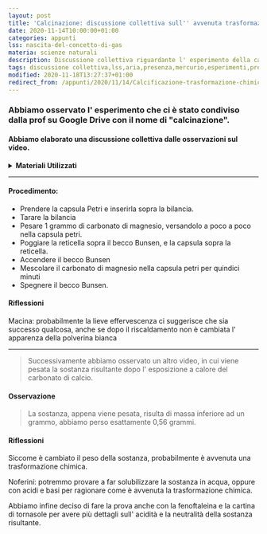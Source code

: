 ```yaml
---
layout: post
title: 'Calcinazione: discussione collettiva sull'' avvenuta trasformazione chimica'
date: 2020-11-14T10:00:00+01:00
categories: appunti
lss: nascita-del-concetto-di-gas
materia: scienze naturali
description: Discussione collettiva riguardante l' esperimento della calcinazione, cosa succede al carbonato di magnesio? LSS sulla nascita dei gas.
tags: discussione collettiva,lss,aria,presenza,mercurio,esperimenti,pressione
modified: 2020-11-18T13:27:37+01:00
redirect_from: /appunti/2020/11/14/Calcificazione-trasformazione-chimica
---
```


### Abbiamo osservato l' esperimento che ci è stato condiviso dalla prof su Google Drive con il nome di "calcinazione".

#### Abbiamo elaborato una discussione collettiva dalle osservazioni sul video.

<details>
  <summary><b>Materiali Utilizzati</b></summary>
  
  • 1 grammo di carbonato di magnesio<br>
  • Capsula petri<br>
  • Becco Bunsen, gas metano e reticella<br>
  • Cucchiaio ( per mescolare il carbonato di magnesio )
  • Bilancia ( per pesare la sostanza prima e dopo l' esposizione al calore )
</details>

---

#### Procedimento:
- Prendere la capsula Petri e inserirla sopra la bilancia.
- Tarare la bilancia
- Pesare 1 grammo di carbonato di magnesio, versandolo a poco a poco nella capsula petri.
- Poggiare la reticella sopra il becco Bunsen, e la capsula sopra la reticella.
- Accendere il becco Bunsen
- Mescolare il carbonato di magnesio nella capsula petri per quindici minuti
- Spegnere il becco Bunsen.

#### Riflessioni

Macina: probabilmente la lieve effervescenza ci suggerisce che sia successo qualcosa, anche se dopo il riscaldamento non è cambiata l' apparenza della polverina bianca

---

> Successivamente abbiamo osservato un altro video, in cui viene pesata la sostanza risultante dopo l' esposizione a calore del carbonato di calcio.

#### Osservazione
> La sostanza, appena viene pesata, risulta di massa inferiore ad un grammo, abbiamo perso esattamente 0,56 grammi.

#### Riflessioni

Siccome è cambiato il peso della sostanza, probabilmente è avvenuta una trasformazione chimica. 

Noferini: potremmo provare a far solubilizzare la sostanza in acqua, oppure con acidi e basi per ragionare come è avvenuta la trasformazione chimica.

Abbiamo infine deciso di fare la prova anche con la fenoftaleina e la cartina di tornasole per avere più dettagli sull' acidità e la neutralità della sostanza risultante.

